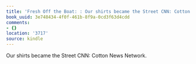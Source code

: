```yaml
---
title: 'Fresh Off the Boat: : Our shirts became the Street CNN: Cotton News Network.'
book_uuid: 3e748434-4f0f-461b-8f9a-0cd3f63d4cdd
comments:
- {}
location: '3717'
source: kindle
---
```


Our shirts became the Street CNN: Cotton News Network.